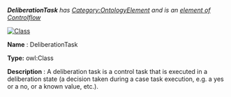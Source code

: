 ___DeliberationTask__ 
 has
 [Category:OntologyElement](../../Category/OntologyElement "Category:OntologyElement") 
 and is an
 [element of](../../Property/ElementOf "Property:ElementOf") 
[Controlflow](../../Submissions/Controlflow "Submissions:Controlflow")_




  





[![Class](../../images/thumb/2/27/Class.gif/45px-Class.gif)](../../Image/Class.gif "Class")


__Name__ 
 : DeliberationTask
 



__Type:__ 
 owl:Class
 



__Description__ 
 : A deliberation task is a control task that is executed in a deliberation state (a decision taken during a case task execution, e.g. a yes or a no, or a known value, etc.).
